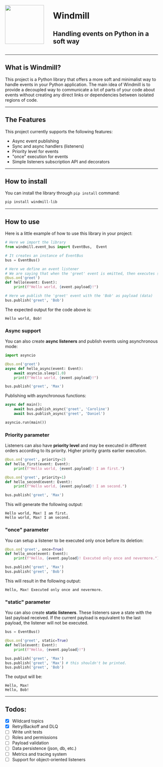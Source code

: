 <div style="display: inline-flex; align-items: center;">
    <img src="windmill.png" width="128", height="128">
    <div style="margin: 0 0 0 30px;">
        <h1>Windmill</h1>
        <h2>Handling events on Python in a soft way</h2>
    </div>
</div>

---
## What is Windmill?
This project is a Python library that offers a more soft and minimalist way to handle events in your Python application. The main idea of Windmill is to provide a decoupled way to communicate a lot of parts of your code about events without creating any direct links or dependencies between isolated regions of code.

---
## The Features
This project currently supports the following features:
- Async event publishing
- Sync and async handlers (listeners)
- Priority level for events
- "once" execution for events
- Simple listeners subscription API and decorators

---
## How to install
You can install the library through `pip install` command:
```bash
pip install windmill-lib
```

---
## How to use
Here is a little example of how to use this library in your project:
```python
# Here we import the library
from windmill.event_bus import EventBus,  Event

# It creates an instance of EventBus
bus = EventBus()

# Here we define an event listener
# We are saying that when the 'greet' event is emitted, then executes something. This listener receives the emitted event instance as parameter.
@bus.on('greet')
def hello(event: Event):
    print(f"Hello world, {event.payload}!")

# Here we publish the 'greet' event with the 'Bob' as payload (data)
bus.publish('greet', 'Bob')
```
The expected output for the code above is:
```
Hello world, Bob!
```

### Async support
You can also create **async listeners** and publish events using asynchronous mode:

```python
import asyncio

@bus.on('greet')
async def hello_async(event: Event):
    await asyncio.sleep(1.0)
    print(f"Hello world, {event.payload}!")

bus.publish('greet', 'Max')
```
Publishing with asynchronous functions:
```python
async def main():
    await bus.publish_async('greet', 'Caroline')
    await bus.publish_async('greet', 'Daniel')

asyncio.run(main())
```

### Priority parameter
Listeners can also have **priority level** and may be executed in
different orders according to its priority. Higher priority grants
earlier execution.

```python
@bus.on('greet', priority=2)
def hello_first(event: Event):
    print(f"Hello world, {event.payload}! I am first.")

@bus.on('greet', priority=1)
def hello_second(event: Event):
    print(f"Hello world, {event.payload}! I am second.")

bus.publish('greet', 'Max')
```
This will generate the following output:
```
Hello world, Max! I am first.
Hello world, Max! I am second.
```

### "once" parameter
You can setup a listener to be executed only once before its deletion:

```python
@bus.on('greet', once=True)
def hello_once(event: Event):
    print(f"Hello, {event.payload}! Executed only once and nevermore.")

bus.publish('greet', 'Max')
bus.publish('greet', 'Bob')
```

This will result in the following output:

```
Hello, Max! Executed only once and nevermore.
```

### "static" parameter
You can also create **static listeners**. These listeners save a state with the last payload received.
If the current payload is equivalent to the last payload, the listener will not be executed.

```python
bus = EventBus()

@bus.on('greet', static=True)
def hello(event: Event):
    print(f"Hello, {event.payload}!")

bus.publish('greet', 'Max')
bus.publish('greet', 'Max') # this shouldn't be printed.
bus.publish('greet', 'Bob')
```

The output will be:

```
Hello, Max!
Hello, Bob!
```

---
## Todos:
- [X] Wildcard topics
- [X] Retry/Backoff and DLQ
- [ ] Write unit tests
- [ ] Roles and permissions
- [ ] Payload validation
- [ ] Data persistence (json, db, etc.)
- [ ] Metrics and tracing system
- [ ] Support for object-oriented listeners